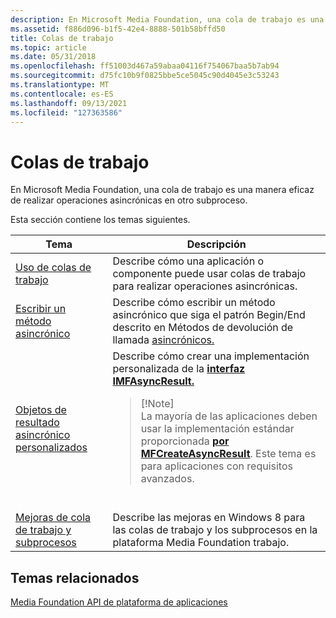 ```yaml
---
description: En Microsoft Media Foundation, una cola de trabajo es una manera eficaz de realizar operaciones asincrónicas en otro subproceso.
ms.assetid: f886d096-b1f5-42e4-8888-501b58bffd50
title: Colas de trabajo
ms.topic: article
ms.date: 05/31/2018
ms.openlocfilehash: ff51003d467a59abaa04116f754067baa5b7ab94
ms.sourcegitcommit: d75fc10b9f0825bbe5ce5045c90d4045e3c53243
ms.translationtype: MT
ms.contentlocale: es-ES
ms.lasthandoff: 09/13/2021
ms.locfileid: "127363586"
---
```

# <a name="work-queues"></a>Colas de trabajo

En Microsoft Media Foundation, una cola de trabajo es una manera eficaz de realizar operaciones asincrónicas en otro subproceso.

Esta sección contiene los temas siguientes.




| Tema | Descripción | 
|-------|-------------|
| <a href="using-work-queues.md">Uso de colas de trabajo</a> | Describe cómo una aplicación o componente puede usar colas de trabajo para realizar operaciones asincrónicas. | 
| <a href="writing-an-asynchronous-method.md">Escribir un método asincrónico</a> | Describe cómo escribir un método asincrónico que siga el patrón Begin/End descrito en Métodos de devolución de llamada <a href="asynchronous-callback-methods.md">asincrónicos.</a> | 
| <a href="custom-asynchronous-result-objects.md">Objetos de resultado asincrónico personalizados</a> | Describe cómo crear una implementación personalizada de la <a href="/windows/desktop/api/mfobjects/nn-mfobjects-imfasyncresult"><strong>interfaz IMFAsyncResult.</strong></a><br /><blockquote>[!Note]<br />La mayoría de las aplicaciones deben usar la implementación estándar proporcionada <a href="/windows/desktop/api/mfapi/nf-mfapi-mfcreateasyncresult"><strong>por MFCreateAsyncResult</strong></a>. Este tema es para aplicaciones con requisitos avanzados.</blockquote><br /> | 
| <a href="media-foundation-work-queue-and-threading-improvements.md">Mejoras de cola de trabajo y subprocesos</a> | Describe las mejoras en Windows 8 para las colas de trabajo y los subprocesos en la plataforma Media Foundation trabajo.<br /> | 




 

## <a name="related-topics"></a>Temas relacionados

<dl> <dt>

[Media Foundation API de plataforma de aplicaciones](media-foundation-platform-apis.md)
</dt> </dl>

 

 




